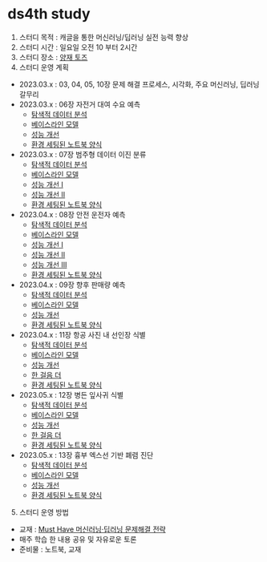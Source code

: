 # ds4th study
1) 스터디 목적 : 캐글을 통한 머신러닝/딥러닝 실전 능력 향상
2) 스터디 시간 : 일요일 오전 10 부터 2시간
3) 스터디 장소 : [양재 토즈](https://moim.toz.co.kr/branchDetail?branch_id=368)
5) 스터디 운영 계획
- 2023.03.x : 03, 04, 05, 10장 문제 해결 프로세스, 시각화, 주요 머신러닝, 딥러닝 갈무리
- 2023.03.x : 06장 자전거 대여 수요 예측
  - [탐색적 데이터 분석](https://www.kaggle.com/werooring/ch6-eda)
  - [베이스라인 모델](https://www.kaggle.com/werooring/ch6-baseline)
  - [성능 개선](https://www.kaggle.com/werooring/ch6-modeling)
  - [환경 세팅된 노트북 양식](https://www.kaggle.com/werooring/ch6-notebook)
- 2023.03.x : 07장 범주형 데이터 이진 분류
  - [탐색적 데이터 분석](https://www.kaggle.com/werooring/ch7-eda)
  - [베이스라인 모델](https://www.kaggle.com/werooring/ch7-baseline)
  - [성능 개선 I](https://www.kaggle.com/werooring/ch7-modeling)
  - [성능 개선 II](https://www.kaggle.com/werooring/ch7-modeling2)
  - [환경 세팅된 노트북 양식](https://www.kaggle.com/werooring/ch7-notebook)
- 2023.04.x : 08장 안전 운전자 예측
  - [탐색적 데이터 분석](https://www.kaggle.com/werooring/ch8-eda)
  - [베이스라인 모델](https://www.kaggle.com/werooring/ch8-baseline)
  - [성능 개선 I](https://www.kaggle.com/werooring/ch8-lgb-modeling)
  - [성능 개선 II](https://www.kaggle.com/werooring/ch8-xgb-modeling)
  - [성능 개선 III](https://www.kaggle.com/werooring/ch8-ensemble)
  - [환경 세팅된 노트북 양식](https://www.kaggle.com/werooring/ch8-notebook)
- 2023.04.x : 09장 향후 판매량 예측
  - [탐색적 데이터 분석](https://www.kaggle.com/werooring/ch9-eda)
  - [베이스라인 모델](https://www.kaggle.com/werooring/ch9-baseline)
  - [성능 개선](https://www.kaggle.com/werooring/ch9-modeling)
  - [환경 세팅된 노트북 양식](https://www.kaggle.com/werooring/ch9-notebook)
- 2023.04.x : 11장 항공 사진 내 선인장 식별
  - [탐색적 데이터 분석](https://www.kaggle.com/werooring/ch11-eda)
  - [베이스라인 모델](https://www.kaggle.com/werooring/ch11-baseline)
  - [성능 개선](https://www.kaggle.com/werooring/ch11-modeling)
  - [한 걸음 더](https://www.kaggle.com/werooring/ch11-modeling2)
  - [환경 세팅된 노트북 양식](https://www.kaggle.com/werooring/ch11-notebook)
- 2023.05.x : 12장 병든 잎사귀 식별
  - [탐색적 데이터 분석](https://www.kaggle.com/werooring/ch12-eda)
  - [베이스라인 모델](https://www.kaggle.com/werooring/ch12-baseline)
  - [성능 개선](https://www.kaggle.com/werooring/ch12-modeling)
  - [한 걸음 더](https://www.kaggle.com/werooring/ch12-modeling2)
  - [환경 세팅된 노트북 양식](https://www.kaggle.com/werooring/ch12-notebook)
- 2023.05.x : 13장 흉부 엑스선 기반 폐렴 진단
  - [탐색적 데이터 분석](https://www.kaggle.com/werooring/ch13-eda)
  - [베이스라인 모델](https://www.kaggle.com/werooring/ch13-baseline)
  - [성능 개선](https://www.kaggle.com/werooring/ch13-modeling)
  - [환경 세팅된 노트북 양식](https://www.kaggle.com/werooring/ch13-notebook)


5) 스터디 운영 방법
- 교재 : [Must Have 머신러닝·딥러닝 문제해결 전략](https://ridibooks.com/books/4547000012?_s=search&_q=%EB%AC%B8%EC%A0%9C+%ED%95%B4%EA%B2%B0+%EC%A0%84%EB%9E%B5&_rdt_sid=search&_rdt_idx=2)
- 매주 학습 한 내용 공유 및 자유로운 토론
- 준비물 : 노트북, 교재
